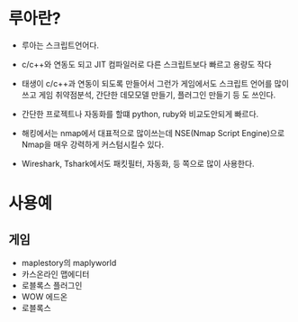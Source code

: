 # 루아란?
* 루아는 스크립트언어다.
* c/c++와 연동도 되고 JIT 컴파일러로  다른 스크립트보다 빠르고 용량도 작다
* 태생이 c/c++과 연동이 되도록 만들어서 그런가 게임에서도 스크립트 언어를 많이쓰고 게임 취약점분석, 간단한 데모모델 만들기, 플러그인 만들기 등 도 쓰인다.

* 간단한 프로젝트나 자동화를 할떄 python, ruby와 비교도안되게 빠르다. 
* 해킹에서는 nmap에서 대표적으로 많이쓰는데 NSE(Nmap Script Engine)으로 Nmap을 매우 강력하게 커스텀시킬수 있다.
* Wireshark, Tshark에서도 패킷필터, 자동화, 등 쪽으로 많이 사용한다. 

# 사용예 
## 게임
* maplestory의 maplyworld
* 카스온라인 맵에디터
* 로블록스 플러그인
* WOW 에드온 
* 로블록스 
